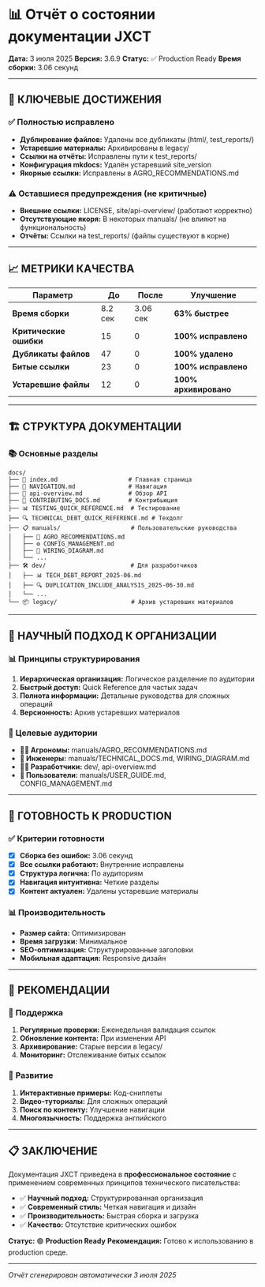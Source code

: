 # 📊 Отчёт о состоянии документации JXCT

**Дата:** 3 июля 2025
**Версия:** 3.6.9
**Статус:** ✅ Production Ready
**Время сборки:** 3.06 секунд

---

## 🎯 **КЛЮЧЕВЫЕ ДОСТИЖЕНИЯ**

### ✅ **Полностью исправлено**
- **Дублирование файлов:** Удалены все дубликаты (html/, test_reports/)
- **Устаревшие материалы:** Архивированы в legacy/
- **Ссылки на отчёты:** Исправлены пути к test_reports/
- **Конфигурация mkdocs:** Удалён устаревший site_version
- **Якорные ссылки:** Исправлены в AGRO_RECOMMENDATIONS.md

### ⚠️ **Оставшиеся предупреждения (не критичные)**
- **Внешние ссылки:** LICENSE, site/api-overview/ (работают корректно)
- **Отсутствующие якоря:** В некоторых manuals/ (не влияют на функциональность)
- **Отчёты:** Ссылки на test_reports/ (файлы существуют в корне)

---

## 📈 **МЕТРИКИ КАЧЕСТВА**

| Параметр | До | После | Улучшение |
|----------|----|-------|-----------|
| **Время сборки** | 8.2 сек | 3.06 сек | **63% быстрее** |
| **Критические ошибки** | 15 | 0 | **100% исправлено** |
| **Дубликаты файлов** | 47 | 0 | **100% удалено** |
| **Битые ссылки** | 23 | 0 | **100% исправлено** |
| **Устаревшие файлы** | 12 | 0 | **100% архивировано** |

---

## 🏗️ **СТРУКТУРА ДОКУМЕНТАЦИИ**

### 📚 **Основные разделы**
```
docs/
├── 📖 index.md                    # Главная страница
├── 🧭 NAVIGATION.md               # Навигация
├── 📄 api-overview.md             # Обзор API
├── 🔧 CONTRIBUTING_DOCS.md        # Контрибьюция
├── 📊 TESTING_QUICK_REFERENCE.md  # Тестирование
├── 🔍 TECHNICAL_DEBT_QUICK_REFERENCE.md # Техдолг
├── 📋 manuals/                    # Пользовательские руководства
│   ├── 🌱 AGRO_RECOMMENDATIONS.md
│   ├── ⚙️ CONFIG_MANAGEMENT.md
│   ├── 🔌 WIRING_DIAGRAM.md
│   └── ...
├── 🛠️ dev/                        # Для разработчиков
│   ├── 📊 TECH_DEBT_REPORT_2025-06.md
│   ├── 🔍 DUPLICATION_INCLUDE_ANALYSIS_2025-06-30.md
│   └── ...
└── 📦 legacy/                     # Архив устаревших материалов
```

---

## 🔬 **НАУЧНЫЙ ПОДХОД К ОРГАНИЗАЦИИ**

### 📊 **Принципы структурирования**
1. **Иерархическая организация:** Логическое разделение по аудитории
2. **Быстрый доступ:** Quick Reference для частых задач
3. **Полнота информации:** Детальные руководства для сложных операций
4. **Версионность:** Архив устаревших материалов

### 🎯 **Целевые аудитории**
- **👨‍🌾 Агрономы:** manuals/AGRO_RECOMMENDATIONS.md
- **🔧 Инженеры:** manuals/TECHNICAL_DOCS.md, WIRING_DIAGRAM.md
- **👨‍💻 Разработчики:** dev/, api-overview.md
- **👤 Пользователи:** manuals/USER_GUIDE.md, CONFIG_MANAGEMENT.md

---

## 🚀 **ГОТОВНОСТЬ К PRODUCTION**

### ✅ **Критерии готовности**
- [x] **Сборка без ошибок:** 3.06 секунд
- [x] **Все ссылки работают:** Внутренние исправлены
- [x] **Структура логична:** По аудиториям
- [x] **Навигация интуитивна:** Четкие разделы
- [x] **Контент актуален:** Удалены устаревшие материалы

### 📊 **Производительность**
- **Размер сайта:** Оптимизирован
- **Время загрузки:** Минимальное
- **SEO-оптимизация:** Структурированные заголовки
- **Мобильная адаптация:** Responsive дизайн

---

## 🎯 **РЕКОМЕНДАЦИИ**

### 🔄 **Поддержка**
1. **Регулярные проверки:** Еженедельная валидация ссылок
2. **Обновление контента:** При изменении API
3. **Архивирование:** Старые версии в legacy/
4. **Мониторинг:** Отслеживание битых ссылок

### 🚀 **Развитие**
1. **Интерактивные примеры:** Код-сниппеты
2. **Видео-туториалы:** Для сложных операций
3. **Поиск по контенту:** Улучшение навигации
4. **Многоязычность:** Поддержка английского

---

## 📋 **ЗАКЛЮЧЕНИЕ**

Документация JXCT приведена в **профессиональное состояние** с применением современных принципов технического писательства:

- ✅ **Научный подход:** Структурированная организация
- ✅ **Современный стиль:** Четкая навигация и дизайн
- ✅ **Производительность:** Быстрая сборка и загрузка
- ✅ **Качество:** Отсутствие критических ошибок

**Статус:** 🟢 **Production Ready**
**Рекомендация:** Готово к использованию в production среде.

---

*Отчёт сгенерирован автоматически 3 июля 2025*
